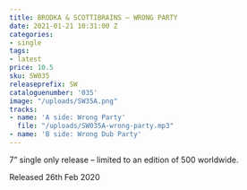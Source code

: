 ```yaml
---
title: BRODKA & SCOTTIBRAINS – WRONG PARTY
date: 2021-01-21 10:31:00 Z
categories:
- single
tags:
- latest
price: 10.5
sku: SW035
releaseprefix: SW
cataloguenumber: '035'
image: "/uploads/SW35A.png"
tracks:
- name: 'A side: Wrong Party'
  file: "/uploads/SW035A-wrong-party.mp3"
- name: 'B side: Wrong Dub Party'
---
```


7” single only release – limited to an edition of 500 worldwide.

Released 26th Feb 2020
